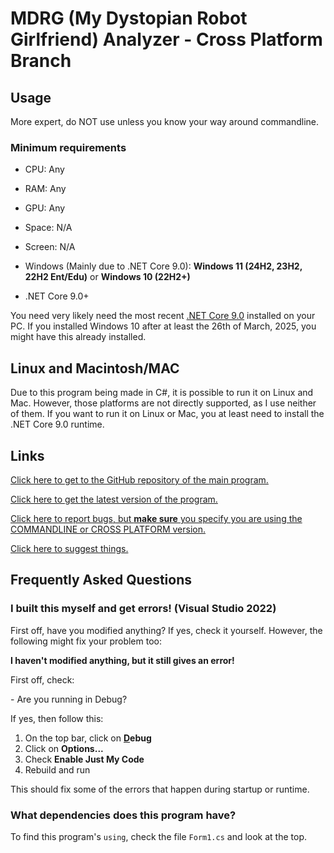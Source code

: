 # MDRG (My Dystopian Robot Girlfriend) Analyzer - Cross Platform Branch

## Usage

More expert, do NOT use unless you know your way around commandline.

### Minimum requirements

- CPU: Any
- RAM: Any
- GPU: Any
- Space: N/A
- Screen: N/A

- Windows (Mainly due to .NET Core 9.0): **Windows 11 (24H2, 23H2, 22H2 Ent/Edu)** or **Windows 10 (22H2+)**
- .NET Core 9.0+

You need very likely need the most recent [.NET Core 9.0](https://dotnet.microsoft.com/en-us/download/dotnet/9.0)
installed on your PC. If you installed Windows 10 after at least the 26th of March, 2025, you might have this already
installed.

## Linux and Macintosh/MAC

Due to this program being made in C#, it is possible to run it on Linux and Mac. However, those platforms are not directly supported, as I use neither of them. If you want to run it on Linux or Mac, you at least need to install the .NET Core 9.0 runtime.

## Links
[Click here to get to the GitHub repository of the main program.](https://github.com/Wehrmachtserdbeere/MDRG-Analyzer)

[Click here to get the latest version of the program.](https://github.com/Wehrmachtserdbeere/MDRG-Analyzer/releases/latest)

[Click here to report bugs, but **make sure** you specify you are using the COMMANDLINE or CROSS PLATFORM version.](https://github.com/Wehrmachtserdbeere/MDRG-Analyzer/issues)

[Click here to suggest things.](https://github.com/Wehrmachtserdbeere/MDRG-Analyzer/discussions/categories/ideas)

## Frequently Asked Questions

### I built this myself and get errors! (Visual Studio 2022)

First off, have you modified anything? If yes, check it yourself. However, the following might fix your problem too:

**I haven't modified anything, but it still gives an error!**

First off, check:

\- Are you running in Debug?

If yes, then follow this:

1. On the top bar, click on **<ins>D</ins>ebug**
2. Click on **Options...**
3. Check **Enable Just My Code**
4. Rebuild and run

This should fix some of the errors that happen during startup or runtime.

### What dependencies does this program have?

To find this program's `using`, check the file `Form1.cs` and look at the top.